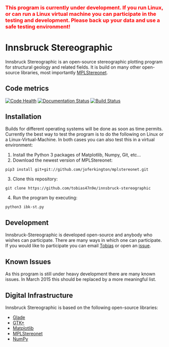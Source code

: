 ### <font color='red'>This program is currently under development. If you run Linux, or can run a Linux virtual machine you can participate in the testing and development. Please back up your data and use a safe testing environment!</font>

# Innsbruck Stereographic
Innsbruck Stereographic is an open-source stereographic plotting program for structural geology and related fields. It is build on many other open-source libraries, most importantly [MPLStereonet](https://github.com/joferkington/mplstereonet).

## Code metrics
[![Code Health](https://landscape.io/github/tobias47n9e/innsbruck-stereographic/master/landscape.svg?style=flat)](https://landscape.io/github/tobias47n9e/innsbruck-stereographic/master)
[![Documentation Status](https://readthedocs.org/projects/innsbruck-stereographic/badge/?version=latest)](https://readthedocs.org/projects/innsbruck-stereographic/?badge=latest)
[![Build Status](https://travis-ci.org/tobias47n9e/innsbruck-stereographic.svg)](https://travis-ci.org/tobias47n9e/innsbruck-stereographic)

## Installation
Builds for different operating systems will be done as soon as time permits. Currently the best way to test the program is to do the following on Linux or a Linux-Virtual-Machine. In both cases you can also test this in a virtual environment:

1. Install the Python 3 packages of Matplotlib, Numpy, Git, etc...
2. Download the newest version of MPLStereonet:
```Shell
pip3 install git+git://github.com/joferkington/mplstereonet.git
```
3. Clone this repository:
```Shell
git clone https://github.com/tobias47n9e/innsbruck-stereographic
```
4. Run the program by executing:
```Shell
python3 ibk-st.py
```

## Development
Innsbruck-Stereographic is developed open-source and anybody who wishes can participate. There are many ways in which one can participate. If you would like to participate you can email [Tobias](https://github.com/tobias47n9e) or open an [issue](https://github.com/tobias47n9e/innsbruck-stereographic/issues).

## Known Issues
As this program is still under heavy development there are many known issues. In March 2015 this should be replaced by a more meaningful list.

## Digital Infrastructure
Innsbruck Stereographic is based on the following open-source libraries:

* [Glade](https://glade.gnome.org/)
* [GTK+](http://www.gtk.org/)
* [Matplotlib](http://matplotlib.org/)
* [MPLStereonet](https://github.com/joferkington/mplstereonet)
* [NumPy](http://www.numpy.org/)
